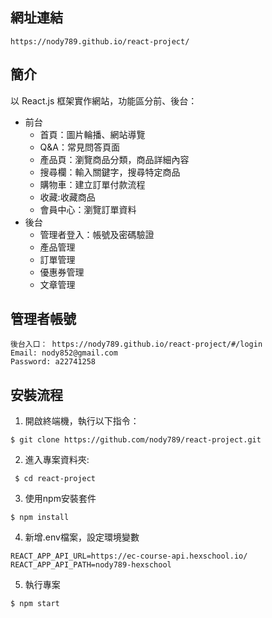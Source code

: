 ## 網址連結
```
https://nody789.github.io/react-project/
```
## 簡介
以 React.js 框架實作網站，功能區分前、後台：
* 前台
  * 首頁：圖片輪播、網站導覽
  * Q&A：常見問答頁面
  * 產品頁：瀏覽商品分類，商品詳細內容
  * 搜尋欄：輸入關鍵字，搜尋特定商品
  * 購物車：建立訂單付款流程
  * 收藏:收藏商品
  * 會員中心：瀏覽訂單資料
* 後台
  * 管理者登入：帳號及密碼驗證
  * 產品管理
  * 訂單管理
  * 優惠券管理
  * 文章管理
## 管理者帳號
```
後台入口： https://nody789.github.io/react-project/#/login
Email: nody852@gmail.com
Password: a22741258
```
## 安裝流程
1. 開啟終端機，執行以下指令：
 ```
 $ git clone https://github.com/nody789/react-project.git
 ```
2. 進入專案資料夾:
```
 $ cd react-project
```
3. 使用npm安裝套件
```
$ npm install
```
4. 新增.env檔案，設定環境變數
```
REACT_APP_API_URL=https://ec-course-api.hexschool.io/
REACT_APP_API_PATH=nody789-hexschool
```
5. 執行專案
```
$ npm start
```